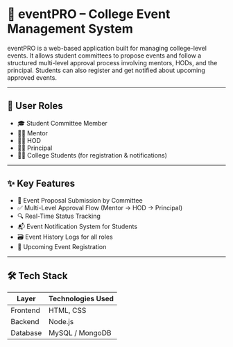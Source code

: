 # 📅 eventPRO – College Event Management System

eventPRO is a web-based application built for managing college-level events. It allows student committees to propose events and follow a structured multi-level approval process involving mentors, HODs, and the principal. Students can also register and get notified about upcoming approved events.

---

## 👤 User Roles

- 🎓 Student Committee Member  
- 👨‍🏫 Mentor  
- 🧑‍💼 HOD  
- 👨‍⚖️ Principal  
- 🧑‍🎓 College Students (for registration & notifications)

---

## ✨ Key Features

- 📝 Event Proposal Submission by Committee  
- ✅ Multi-Level Approval Flow (Mentor → HOD → Principal)  
- 🔍 Real-Time Status Tracking  
- 📬 Event Notification System for Students  
- 🗃️ Event History Logs for all roles  
- 📅 Upcoming Event Registration

---

## 🛠️ Tech Stack

| Layer      | Technologies Used                    |
|------------|--------------------------------------|
| Frontend   | HTML, CSS
| Backend    | Node.js 
| Database   | MySQL / MongoDB                      

